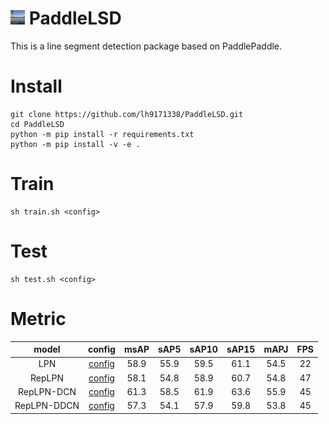 [<img height="23" src="https://github.com/lh9171338/Outline/blob/master/icon.jpg"/>](https://github.com/lh9171338/Outline) PaddleLSD
===

This is a line segment detection package based on PaddlePaddle.

# Install
```shell
git clone https://github.com/lh9171338/PaddleLSD.git
cd PaddleLSD
python -m pip install -r requirements.txt
python -m pip install -v -e .
```
# Train

```shell
sh train.sh <config>
```

# Test
```shell
sh test.sh <config>
```

# Metric

| model | config | msAP | sAP5 | sAP10 | sAP15 | mAPJ | FPS |
| :---: | :---: | :---: | :---: | :---: | :---: | :---: | :---: |
| LPN | [config](../configs/wireframe_120ep_shnet_lpn.yaml) | 58.9 | 55.9 | 59.5 | 61.1 | 54.5 | 22 |
| RepLPN | [config](../configs/wireframe_120ep_repshnet_replpn.yaml) | 58.1 | 54.8 | 58.9 | 60.7 | 54.8 | 47 |
| RepLPN-DCN | [config](../configs/wireframe_120ep_repshnet_replpn_dcn.yaml) | 61.3 | 58.5 | 61.9 | 63.6 | 55.9 | 45 |
| RepLPN-DDCN | [config](../configs/wireframe_120ep_repshnet_replpn_ddcn.yaml) | 57.3 | 54.1 | 57.9 | 59.8 | 53.8 | 45 |
